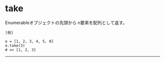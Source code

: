 # take
Enumerableオブジェクトの先頭から n要素を配列として返す。
~~~
[例]

e = [1, 2, 3, 4, 5, 0]
e.take(3)
# => [1, 2, 3]
~~~
***

